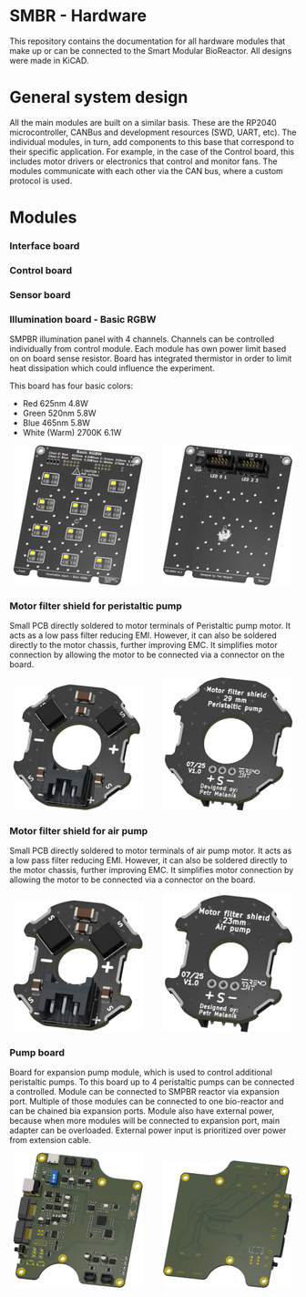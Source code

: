 # SMBR - Hardware
This repository contains the documentation for all hardware modules that make up or can be connected to the Smart Modular BioReactor. All designs were made in KiCAD.

# General system design
All the main modules are built on a similar basis. These are the RP2040 microcontroller, CANBus and development resources (SWD, UART, etc). The individual modules, in turn, add components to this base that correspond to their specific application. For example, in the case of the Control board, this includes motor drivers or electronics that control and monitor fans. The modules communicate with each other via the CAN bus, where a custom protocol is used.

# Modules
### Interface board

### Control board

### Sensor board

### Illumination board - Basic RGBW
SMPBR illumination panel with 4 channels. Channels can be controlled individually from control module. Each module has own power limit based on on board sense resistor. Board has integrated thermistor in order to limit heat dissipation which could influence the experiment.

This board has four basic colors:
- Red 625nm 4.8W
- Green 520nm 5.8W
- Blue 465nm 5.8W
- White (Warm) 2700K 6.1W

<p align="center">
  <img alt="3D Top Angled" src="illumination_board_basic_RGBW/images/angled_top.png" width="45%">
&nbsp; &nbsp; &nbsp; &nbsp;
  <img alt="3D Bottom Angled" src="illumination_board_basic_RGBW/images/angled_bottom.png" width="45%">
</p>

### Motor filter shield for peristaltic pump
Small PCB directly soldered to motor terminals of Peristaltic pump motor. It acts as a low pass filter reducing EMI. However, it can also be soldered directly to the motor chassis, further improving EMC. It simplifies motor connection by allowing the motor to be connected via a connector on the board.
<p align="center">
  <img alt="3D Top Angled" src="motor_shield_peristaltic/images/angled_top.png" width="45%">
&nbsp; &nbsp; &nbsp; &nbsp;
  <img alt="3D Bottom Angled" src="motor_shield_peristaltic/images/angled_bottom.png" width="45%">
</p>

### Motor filter shield for air pump
Small PCB directly soldered to motor terminals of air pump motor. It acts as a low pass filter reducing EMI. However, it can also be soldered directly to the motor chassis, further improving EMC. It simplifies motor connection by allowing the motor to be connected via a connector on the board.
<p align="center">
  <img alt="3D Top Angled" src="motor_shield_airpump/images/angled_top.png" width="45%">
&nbsp; &nbsp; &nbsp; &nbsp;
  <img alt="3D Bottom Angled" src="motor_shield_airpump/images/angled_bottom.png" width="45%">
</p>

### Pump board
Board for expansion pump module, which is used to control additional peristaltic pumps. To this board up to 4 peristaltic pumps can be connected a controlled. Module can be connected to SMPBR reactor via expansion port. Multiple of those modules can be connected to one bio-reactor and can be chained bia expansion ports. Module also have external power, because when more modules will be connected to expansion port, main adapter can be overloaded. External power input is prioritized over power from extension cable.
<p align="center">
  <img alt="3D Top Angled" src="pump_board/images/angled_top.png" width="45%">
&nbsp; &nbsp; &nbsp; &nbsp;
  <img alt="3D Bottom Angled" src="pump_board/images/angled_bottom.png" width="45%">
</p>
